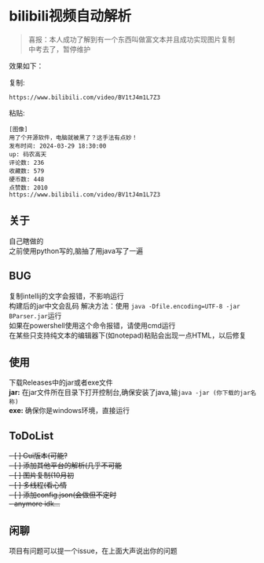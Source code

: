 # bilibili视频自动解析
> 喜报：本人成功了解到有一个东西叫做富文本并且成功实现图片复制  
> 中考去了，暂停维护  

效果如下：

复制:  
```
https://www.bilibili.com/video/BV1tJ4m1L7Z3
```

粘贴:
```
[图像]
用了个开源软件，电脑就被黑了？这手法有点妙！
发布时间: 2024-03-29 18:30:00
up: 码农高天
评论数: 236
收藏数: 579
硬币数: 448
点赞数: 2010
https://www.bilibili.com/video/BV1tJ4m1L7Z3
```

## 关于
自己瞎做的  
之前使用python写的,脑抽了用java写了一遍

## BUG
复制intellij的文字会报错，不影响运行  
构建后的jar中文会乱码 解决方法：使用 `java -Dfile.encoding=UTF-8 -jar BParser.jar`运行  
如果在powershell使用这个命令报错，请使用cmd运行  
在某些只支持纯文本的编辑器下(如notepad)粘贴会出现一点HTML，以后修复 

## 使用
下载Releases中的jar或者exe文件  
**jar:**  在jar文件所在目录下打开控制台,确保安装了java,输`java -jar (你下载的jar名称)`  
**exe:**  确保你是windows环境，直接运行

## ToDoList  
~~- [ ] Gui版本(可能?~~    
~~- [ ] 添加其他平台的解析(几乎不可能~~  
~~- [ ] 图片复制(10月初~~  
~~- [ ] 多线程(看心情~~  
~~- [ ] 添加config.json(会做但不定时~~  
~~- anymore idk...~~  

## 闲聊
项目有问题可以提一个issue，在上面大声说出你的问题

